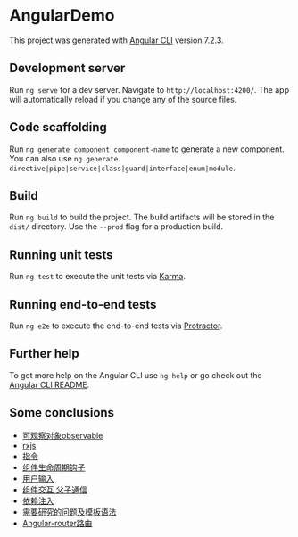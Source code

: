 # AngularDemo

This project was generated with [Angular CLI](https://github.com/angular/angular-cli) version 7.2.3.

## Development server

Run `ng serve` for a dev server. Navigate to `http://localhost:4200/`. The app will automatically reload if you change any of the source files.

## Code scaffolding

Run `ng generate component component-name` to generate a new component. You can also use `ng generate directive|pipe|service|class|guard|interface|enum|module`.

## Build

Run `ng build` to build the project. The build artifacts will be stored in the `dist/` directory. Use the `--prod` flag for a production build.

## Running unit tests

Run `ng test` to execute the unit tests via [Karma](https://karma-runner.github.io).

## Running end-to-end tests

Run `ng e2e` to execute the end-to-end tests via [Protractor](http://www.protractortest.org/).

## Further help

To get more help on the Angular CLI use `ng help` or go check out the [Angular CLI README](https://github.com/angular/angular-cli/blob/master/README.md).

## Some conclusions

* [可观察对象observable](https://github.com/shaw1121/angular-demo/blob/master/Observable.md)
* [rxjs](https://github.com/shaw1121/angular-demo/blob/master/rxjs.md)
* [指令](https://github.com/shaw1121/angular-demo/blob/master/directive.md)
* [组件生命周期钩子](https://github.com/shaw1121/angular-demo/blob/master/lifecycle-hooks.md)
* [用户输入](https://github.com/shaw1121/angular-demo/blob/master/userInput.md)
* [组件交互 父子通信](https://github.com/shaw1121/angular-demo/blob/master/component-interaction.md)
* [依赖注入](https://github.com/shaw1121/angular-demo/blob/master/dependency-injection.md)
* [需要研究的问题及模板语法](https://github.com/shaw1121/angular-demo/blob/master/research.md)
* [Angular-router路由](https://github.com/shaw1121/angular-demo/blob/master/route.md)
